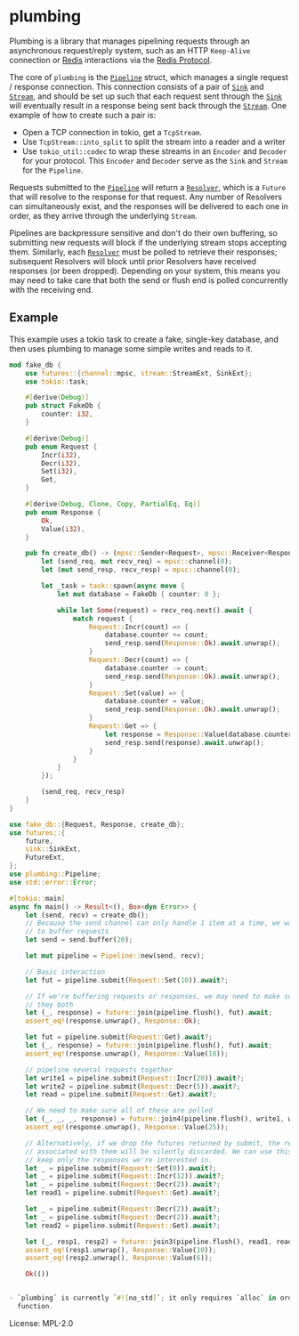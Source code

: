 # plumbing

Plumbing is a library that manages pipelining requests through an
asynchronous request/reply system, such as an HTTP `Keep-Alive` connection
or [Redis] interactions via the [Redis Protocol].

The core of `plumbing` is the [`Pipeline`] struct, which manages a single
request / response connection. This connection consists of a pair of
[`Sink`] and [`Stream`], and should be set up such that each request sent
through the [`Sink`] will eventually result in a response being sent back
through the [`Stream`]. One example of how to create such a pair is:

- Open a TCP connection in tokio, get a `TcpStream`.
- Use `TcpStream::into_split` to split the stream into a reader and a writer
- Use `tokio_util::codec` to wrap these streams in an `Encoder` and `Decoder`
  for your protocol. This `Encoder` and `Decoder` serve as the `Sink` and
  `Stream` for the `Pipeline`.

Requests submitted to the [`Pipeline`] will return a [`Resolver`], which is
a `Future` that will resolve to the response for that request. Any number
of Resolvers can simultaneously exist, and the responses will be delivered
to each one in order, as they arrive through the underlying `Stream`.

Pipelines are backpressure sensitive and don't do their own buffering, so
submitting new requests will block if the underlying stream stops accepting
them. Similarly, each [`Resolver`] must be polled to retrieve their responses;
subsequent Resolvers will block until prior Resolvers have received responses
(or been dropped). Depending on your system, this means you may need to take
care that both the send or flush end is polled concurrently with the receiving
end.

## Example

This example uses a tokio task to create a fake, single-key database,
and then uses plumbing to manage some simple writes and reads to it.

```rust
mod fake_db {
    use futures::{channel::mpsc, stream::StreamExt, SinkExt};
    use tokio::task;

    #[derive(Debug)]
    pub struct FakeDb {
        counter: i32,
    }

    #[derive(Debug)]
    pub enum Request {
        Incr(i32),
        Decr(i32),
        Set(i32),
        Get,
    }

    #[derive(Debug, Clone, Copy, PartialEq, Eq)]
    pub enum Response {
        Ok,
        Value(i32),
    }

    pub fn create_db() -> (mpsc::Sender<Request>, mpsc::Receiver<Response>) {
        let (send_req, mut recv_req) = mpsc::channel(0);
        let (mut send_resp, recv_resp) = mpsc::channel(0);

        let _task = task::spawn(async move {
            let mut database = FakeDb { counter: 0 };

            while let Some(request) = recv_req.next().await {
                match request {
                    Request::Incr(count) => {
                        database.counter += count;
                        send_resp.send(Response::Ok).await.unwrap();
                    }
                    Request::Decr(count) => {
                        database.counter -= count;
                        send_resp.send(Response::Ok).await.unwrap();
                    }
                    Request::Set(value) => {
                        database.counter = value;
                        send_resp.send(Response::Ok).await.unwrap();
                    }
                    Request::Get => {
                        let response = Response::Value(database.counter);
                        send_resp.send(response).await.unwrap();
                    }
                }
            }
        });

        (send_req, recv_resp)
    }
}

use fake_db::{Request, Response, create_db};
use futures::{
    future,
    sink::SinkExt,
    FutureExt,
};
use plumbing::Pipeline;
use std::error::Error;

#[tokio::main]
async fn main() -> Result<(), Box<dyn Error>> {
    let (send, recv) = create_db();
    // Because the send channel can only handle 1 item at a time, we want
    // to buffer requests
    let send = send.buffer(20);

    let mut pipeline = Pipeline::new(send, recv);

    // Basic interaction
    let fut = pipeline.submit(Request::Set(10)).await?;

    // If we're buffering requests or responses, we may need to make sure
    // they both
    let (_, response) = future::join(pipeline.flush(), fut).await;
    assert_eq!(response.unwrap(), Response::Ok);

    let fut = pipeline.submit(Request::Get).await?;
    let (_, response) = future::join(pipeline.flush(), fut).await;
    assert_eq!(response.unwrap(), Response::Value(10));

    // pipeline several requests together
    let write1 = pipeline.submit(Request::Incr(20)).await?;
    let write2 = pipeline.submit(Request::Decr(5)).await?;
    let read = pipeline.submit(Request::Get).await?;

    // We need to make sure all of these are polled
    let (_, _, _, response) = future::join4(pipeline.flush(), write1, write2, read).await;
    assert_eq!(response.unwrap(), Response::Value(25));

    // Alternatively, if we drop the futures returned by submit, the responses
    // associated with them will be silently discarded. We can use this to
    // keep only the responses we're interested in.
    let _ = pipeline.submit(Request::Set(0)).await?;
    let _ = pipeline.submit(Request::Incr(12)).await?;
    let _ = pipeline.submit(Request::Decr(2)).await?;
    let read1 = pipeline.submit(Request::Get).await?;

    let _ = pipeline.submit(Request::Decr(2)).await?;
    let _ = pipeline.submit(Request::Decr(2)).await?;
    let read2 = pipeline.submit(Request::Get).await?;

    let (_, resp1, resp2) = future::join3(pipeline.flush(), read1, read2).await;
    assert_eq!(resp1.unwrap(), Response::Value(10));
    assert_eq!(resp2.unwrap(), Response::Value(6));

    Ok(())


- `plumbing` is currently `#![no_std]`; it only requires `alloc` in order to
  function.
```

[redis]: https://redis.io/
[redis protocol]: https://redis.io/topics/protocol
[`pipeline`]: https://docs.rs/plumbing/0.9.0/plumbing/struct.Pipeline.html
[`resolver`]: https://docs.rs/plumbing/0.9.0/plumbing/struct.Resolver.html
[`sink`]: https://docs.rs/futures/0.3.5/futures/sink/trait.Sink.html
[`stream`]: https://docs.rs/futures/0.3.5/futures/stream/trait.Stream.html

License: MPL-2.0
